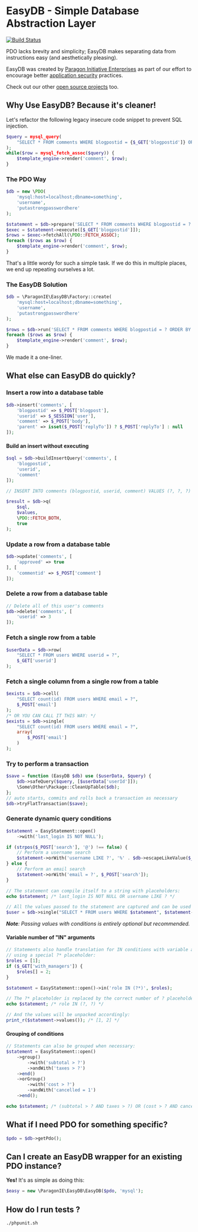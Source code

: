 # EasyDB - Simple Database Abstraction Layer

[![Build Status](https://travis-ci.org/paragonie/easydb.svg?branch=master)](https://travis-ci.org/paragonie/easydb)

PDO lacks brevity and simplicity; EasyDB makes separating data from instructions
easy (and aesthetically pleasing).

EasyDB was created by [Paragon Initiative Enterprises](https://paragonie.com)
as part of our effort to encourage better [application security](https://paragonie.com/service/appsec) practices.

Check out our other [open source projects](https://paragonie.com/projects) too.

## Why Use EasyDB? Because it's cleaner!

Let's refactor the following legacy insecure code snippet to prevent SQL injection.

```php
$query = mysql_query(
    "SELECT * FROM comments WHERE blogpostid = {$_GET['blogpostid']} ORDER BY created ASC"
);
while($row = mysql_fetch_assoc($query)) {
    $template_engine->render('comment', $row);
}
```

### The PDO Way

```php
$db = new \PDO(
    'mysql:host=localhost;dbname=something',
    'username',
    'putastrongpasswordhere'
);

$statement = $db->prepare('SELECT * FROM comments WHERE blogpostid = ? ORDER BY created ASC');
$exec = $statement->execute([$_GET['blogpostid']]);
$rows = $exec->fetchAll(\PDO::FETCH_ASSOC);
foreach ($rows as $row) {
    $template_engine->render('comment', $row);
}
```

That's a little wordy for such a simple task. If we do this in multiple places,
we end up repeating ourselves a lot.

### The EasyDB Solution

```php
$db = \ParagonIE\EasyDB\Factory::create(
    'mysql:host=localhost;dbname=something',
    'username',
    'putastrongpasswordhere'
);

$rows = $db->run('SELECT * FROM comments WHERE blogpostid = ? ORDER BY created ASC', $_GET['blogpostid']);
foreach ($rows as $row) {
    $template_engine->render('comment', $row);
}
```

We made it a one-liner.

## What else can EasyDB do quickly?

### Insert a row into a database table

```php
$db->insert('comments', [
    'blogpostid' => $_POST['blogpost'],
    'userid' => $_SESSION['user'],
    'comment' => $_POST['body'],
    'parent' => isset($_POST['replyTo']) ? $_POST['replyTo'] : null
]);
```

#### Build an insert without executing

```php
$sql = $db->buildInsertQuery('comments', [
    'blogpostid',
    'userid',
    'comment'
]);

// INSERT INTO comments (blogpostid, userid, comment) VALUES (?, ?, ?)

$result = $db->q(
    $sql,
    $values,
    \PDO::FETCH_BOTH,
    true
);
```

### Update a row from a database table

```php
$db->update('comments', [
    'approved' => true
], [
    'commentid' => $_POST['comment']
]);
```

### Delete a row from a database table

```php
// Delete all of this user's comments
$db->delete('comments', [
    'userid' => 3
]);
```

### Fetch a single row from a table

```php
$userData = $db->row(
    "SELECT * FROM users WHERE userid = ?",
    $_GET['userid']
);
```

### Fetch a single column from a single row from a table

```php
$exists = $db->cell(
    "SELECT count(id) FROM users WHERE email = ?",
    $_POST['email']
);
/* OR YOU CAN CALL IT THIS WAY: */
$exists = $db->single(
    "SELECT count(id) FROM users WHERE email = ?", 
    array(
        $_POST['email'] 
    )
);
```

### Try to perform a transaction
```php
$save = function (EasyDB $db) use ($userData, $query) {
    $db->safeQuery($query, [$userData['userId']]);
    \Some\Other\Package::CleanUpTable($db);
};
// auto starts, commits and rolls back a transaction as necessary
$db->tryFlatTransaction($save);
```

### Generate dynamic query conditions

```php
$statement = EasyStatement::open()
    ->with('last_login IS NOT NULL');

if (strpos($_POST['search'], '@') !== false) {
    // Perform a username search
    $statement->orWith('username LIKE ?', '%' . $db->escapeLikeValue($_POST['search']) . '%');
} else {
    // Perform an email search
    $statement->orWith('email = ?', $_POST['search']);
}

// The statement can compile itself to a string with placeholders:
echo $statement; /* last_login IS NOT NULL OR username LIKE ? */

// All the values passed to the statement are captured and can be used for querying:
$user = $db->single("SELECT * FROM users WHERE $statement", $statement->values());
```

_**Note**: Passing values with conditions is entirely optional but recommended._

#### Variable number of "IN" arguments

```php
// Statements also handle translation for IN conditions with variable arguments,
// using a special ?* placeholder:
$roles = [1];
if ($_GET['with_managers']) {
    $roles[] = 2;
}

$statement = EasyStatement::open()->in('role IN (?*)', $roles);

// The ?* placeholder is replaced by the correct number of ? placeholders:
echo $statement; /* role IN (?, ?) */

// And the values will be unpacked accordingly:
print_r($statement->values()); /* [1, 2] */
```

#### Grouping of conditions

```php
// Statements can also be grouped when necessary:
$statement = EasyStatement::open()
    ->group()
        ->with('subtotal > ?')
        ->andWith('taxes > ?')
    ->end()
    ->orGroup()
        ->with('cost > ?')
        ->andWith('cancelled = 1')
    ->end();

echo $statement; /* (subtotal > ? AND taxes > ?) OR (cost > ? AND cancelled = 1) */
```

## What if I need PDO for something specific?

```php
$pdo = $db->getPdo();
```

## Can I create an EasyDB wrapper for an existing PDO instance?

**Yes!** It's as simple as doing this:

```php
$easy = new \ParagonIE\EasyDB\EasyDB($pdo, 'mysql');
```

## How do I run tests ?

```sh
./phpunit.sh
```
